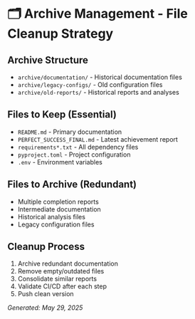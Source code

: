 # 🗂️ Archive Management - File Cleanup Strategy

## Archive Structure
- `archive/documentation/` - Historical documentation files
- `archive/legacy-configs/` - Old configuration files  
- `archive/old-reports/` - Historical reports and analyses

## Files to Keep (Essential)
- `README.md` - Primary documentation
- `PERFECT_SUCCESS_FINAL.md` - Latest achievement report
- `requirements*.txt` - All dependency files
- `pyproject.toml` - Project configuration
- `.env` - Environment variables

## Files to Archive (Redundant)
- Multiple completion reports
- Intermediate documentation
- Historical analysis files
- Legacy configuration files

## Cleanup Process
1. Archive redundant documentation
2. Remove empty/outdated files
3. Consolidate similar reports
4. Validate CI/CD after each step
5. Push clean version

*Generated: May 29, 2025*
